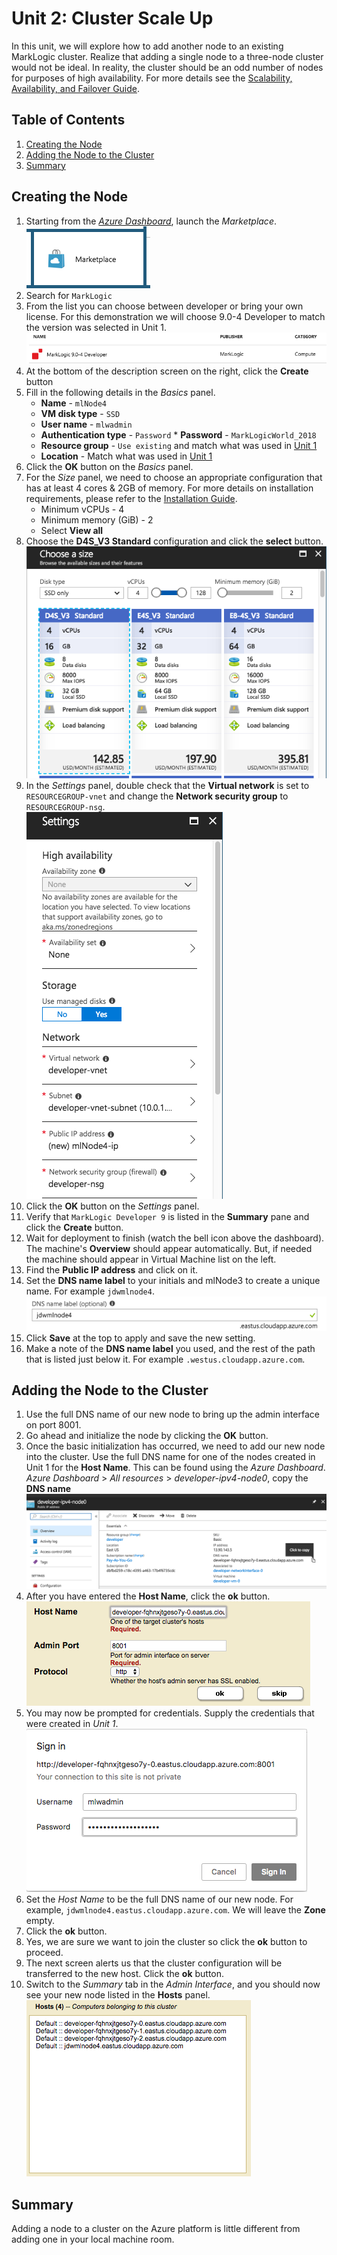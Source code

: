 # Unit 2: Cluster Scale Up
In this unit, we will explore how to add another node to an existing MarkLogic cluster. Realize that adding a single node to a three-node cluster would not be ideal.  In reality, the cluster should be an odd number of nodes for purposes of high availability.  For more details see the [Scalability, Availability, and Failover Guide](http://docs.marklogic.com/guide/cluster).

## Table of Contents
1. [Creating the Node](#creatingTheNode)
2. [Adding the Node to the Cluster](#addingNode)
3. [Summary](#summary)

<a name="creatingTheNode"></a>
## Creating the Node
01. Starting from the [*Azure Dashboard*](https://portal.azure.com), launch the *Marketplace*.  
![](images/azure-unit2-00001.png)
9. Search for `MarkLogic`
09. From the list you can choose between developer or bring your own license.  For this demonstration we will choose 9.0-4 Developer to match the version was selected in Unit 1.  
![](images/azure-unit2-00002.png)
10. At the bottom of the description screen on the right, click the **Create** button
11. Fill in the following details in the *Basics* panel.
	* **Name** - `mlNode4`
	* **VM disk type** - `SSD` 
	* **User name** - `mlwadmin`
	* **Authentication type** - `Password`	* **Password** - `MarkLogicWorld_2018`
	* **Resource group** - `Use existing` and match what was used in [Unit 1](../unit1-deploy-cluster/README.md#step6)
	* **Location** - Match what was used in [Unit 1](../unit1-deploy-cluster/README.md#step6)
12. Click the **OK** button on the *Basics* panel.
15. For the *Size* panel, we need to choose an appropriate configuration that has at least 4 cores & 2GB of memory.  For more details on installation requirements, please refer to the [Installation Guide](http://docs.marklogic.com/guide/installation).
	* Minimum vCPUs - 4
	* Minimum memory (GiB) - 2
	* Select **View all**
16. Choose the **D4S_V3 Standard** configuration and click the **select** button.  
![](images/azure-unit2-00003.png)
17. In the *Settings* panel, double check that the **Virtual network** is set to `RESOURCEGROUP-vnet` and change the **Network security group** to `RESOURCEGROUP-nsg`.  
![](images/azure-unit2-00004.png)  
18. Click the **OK** button on the *Settings* panel.
17. Verify that `MarkLogic Developer 9` is listed in the **Summary** pane and click the **Create** button.
18. Wait for deployment to finish (watch the bell icon above the dashboard).  The machine's **Overview** should appear automatically.  But, if needed the machine should appear in Virtual Machine list on the left. 
19. Find the **Public IP address** and click on it.
20. Set the **DNS name label** to your initials and mlNode3 to create a unique name.  For example `jdwmlnode4`.  
![](images/azure-unit2-00005.png)
21. Click **Save** at the top to apply and save the new setting.
22. Make a note of the **DNS name label** you used, and the rest of the path that is listed just below it.  For example `.westus.cloudapp.azure.com`.

<a name="addingNode"></a>
## Adding the Node to the Cluster
1. Use the full DNS name of our new node to bring up the admin interface on port 8001.
22. Go ahead and initialize the node by clicking the **OK** button.
22. Once the basic initialization has occurred, we need to add our new node into the cluster.  Use the full DNS name for one of the nodes created in Unit 1 for the **Host Name**.  This can be found using the *Azure Dashboard*.  
*Azure Dashboard* > *All resources* > *developer-ipv4-node0*, copy the **DNS name**  
![](images/azure-unit2-00006.png) 
23. After you have entered the **Host Name**, click the **ok** button.  
![](images/azure-unit2-00007.png)
24. You may now be prompted for credentials.  Supply the credentials that were created in *Unit 1*.  
![](images/azure-unit2-00008.png)
23. Set the *Host Name* to be the full DNS name of our new node.  For example, `jdwmlnode4.eastus.cloudapp.azure.com`.  We will leave the **Zone** empty.
24. Click the **ok** button.
24. Yes, we are sure we want to join the cluster so click the **ok** button to proceed.
24. The next screen alerts us that the cluster configuration will be transferred to the new host.  Click the **ok** button.
25. Switch to the *Summary* tab in the *Admin Interface*, and you should now see your new node listed in the **Hosts** panel.  
![](images/azure-unit2-00009.png)

<a name="summary"></a>
## Summary
Adding a node to a cluster on the Azure platform is little different from adding one in your local machine room.
